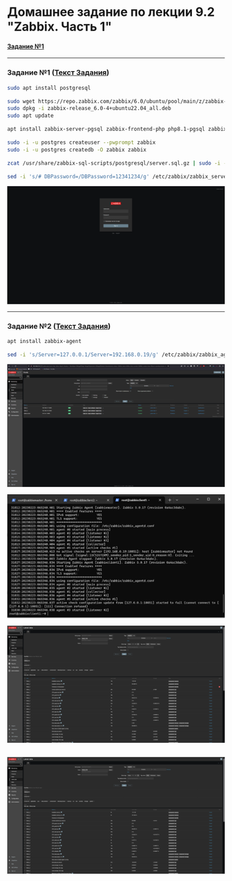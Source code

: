 # Домашнее задание по лекции 9.2 "Zabbix. Часть 1"

#### [Задание №1](#задание-1-текст-задания)

---
### Задание №1 ([Текст Задания](https://github.com/netology-code/srlb-homework/blob/srlb-14/9-02.md#%D0%B7%D0%B0%D0%B4%D0%B0%D0%BD%D0%B8%D0%B5-1))

```bash
sudo apt install postgresql
```

```bash
sudo wget https://repo.zabbix.com/zabbix/6.0/ubuntu/pool/main/z/zabbix-release/zabbix-release_6.0-4%2Bubuntu22.04_all.deb
sudo dpkg -i zabbix-release_6.0-4+ubuntu22.04_all.deb
sudo apt update 
```

```bash
apt install zabbix-server-pgsql zabbix-frontend-php php8.1-pgsql zabbix-nginx-conf zabbix-sql-scripts zabbix-agent
```

```bash
sudo -i -u postgres createuser --pwprompt zabbix
sudo -i -u postgres createdb -O zabbix zabbix 
```

```bash
zcat /usr/share/zabbix-sql-scripts/postgresql/server.sql.gz | sudo -i -u postgres psql zabbix
```

```bash
sed -i 's/# DBPassword=/DBPassword=12341234/g' /etc/zabbix/zabbix_server.conf
```

![](assets/images/hw-39/hw-39-1-1.png)

---

### Задание №2 ([Текст Задания](https://github.com/netology-code/srlb-homework/blob/srlb-14/9-02.md#%D0%B7%D0%B0%D0%B4%D0%B0%D0%BD%D0%B8%D0%B5-2))

```bash
apt install zabbix-agent
```

```bash
sed -i 's/Server=127.0.0.1/Server=192.168.0.19/g' /etc/zabbix/zabbix_agentd.conf
```

![](assets/images/hw-39/hw-39-2-1.png)

![](assets/images/hw-39/hw-39-2-2.png)

![](assets/images/hw-39/hw-39-2-3.png)

![](assets/images/hw-39/hw-39-2-4.png)
---